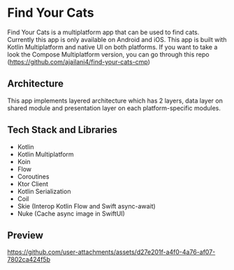 # Find Your Cats
Find Your Cats is a multiplatform app that can be used to find cats. Currently this app is only available on Android and iOS. This app is built with Kotlin Multiplatform and native UI on both platforms. If you want to take a look the Compose Multiplatform version, you can go through this repo (https://github.com/ajailani4/find-your-cats-cmp)

## Architecture
This app implements layered architecture which has 2 layers, data layer on shared module and presentation layer on each platform-specific modules.

## Tech Stack and Libraries
- Kotlin
- Kotlin Multiplatform
- Koin
- Flow
- Coroutines
- Ktor Client
- Kotlin Serialization
- Coil
- Skie (Interop Kotlin Flow and Swift async-await)
- Nuke (Cache async image in SwiftUI)

## Preview
https://github.com/user-attachments/assets/d27e201f-a4f0-4a76-af07-7802ca424f5b
